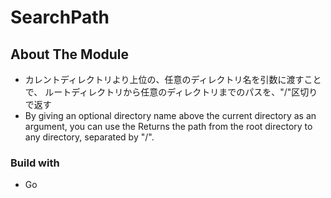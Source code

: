 # SearchPath
## About The Module
- カレントディレクトリより上位の、任意のディレクトリ名を引数に渡すことで、
ルートディレクトリから任意のディレクトリまでのパスを、"/"区切りで返す
- By giving an optional directory name above the current directory as an argument, 
you can use the Returns the path from the root directory to any directory, separated by "/".
### Build with
- Go

